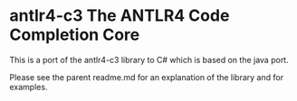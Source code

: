# antlr4-c3 The ANTLR4 Code Completion Core

This is a port of the antlr4-c3 library to C# which is based on the java port.

Please see the parent readme.md for an explanation of the library and for examples.
